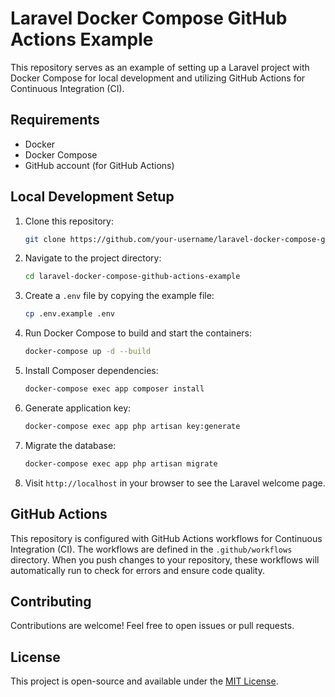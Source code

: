 # Laravel Docker Compose GitHub Actions Example

This repository serves as an example of setting up a Laravel project with Docker Compose for local development and utilizing GitHub Actions for Continuous Integration (CI).

## Requirements

- Docker
- Docker Compose
- GitHub account (for GitHub Actions)

## Local Development Setup

1. Clone this repository:

    ```bash
    git clone https://github.com/your-username/laravel-docker-compose-github-actions-example.git
    ```

2. Navigate to the project directory:

    ```bash
    cd laravel-docker-compose-github-actions-example
    ```

3. Create a `.env` file by copying the example file:

    ```bash
    cp .env.example .env
    ```

4. Run Docker Compose to build and start the containers:

    ```bash
    docker-compose up -d --build
    ```

5. Install Composer dependencies:

    ```bash
    docker-compose exec app composer install
    ```

6. Generate application key:

    ```bash
    docker-compose exec app php artisan key:generate
    ```

7. Migrate the database:

    ```bash
    docker-compose exec app php artisan migrate
    ```

8. Visit `http://localhost` in your browser to see the Laravel welcome page.

## GitHub Actions

This repository is configured with GitHub Actions workflows for Continuous Integration (CI). The workflows are defined in the `.github/workflows` directory. When you push changes to your repository, these workflows will automatically run to check for errors and ensure code quality.

## Contributing

Contributions are welcome! Feel free to open issues or pull requests.

## License

This project is open-source and available under the [MIT License](LICENSE).
